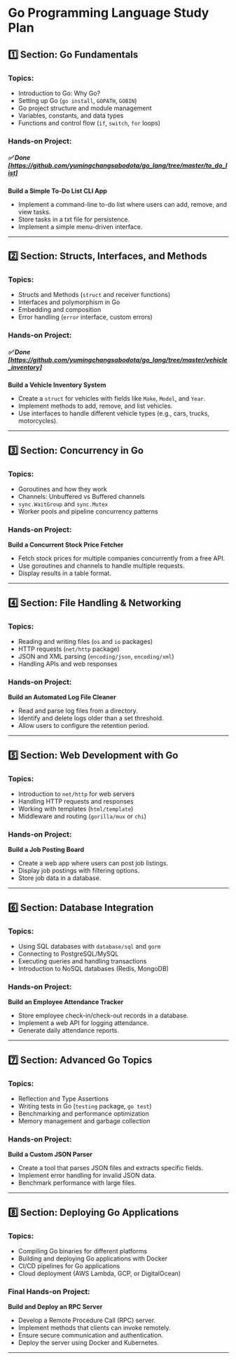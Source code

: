 # **Go Programming Language Study Plan**

## **1️⃣ Section: Go Fundamentals**
### **Topics:**
- Introduction to Go: Why Go?
- Setting up Go (`go install`, `GOPATH`, `GOBIN`)
- Go project structure and module management
- Variables, constants, and data types
- Functions and control flow (`if`, `switch`, `for` loops)


### **Hands-on Project:**
##### ✅ Done [https://github.com/yumingchangsabodota/go_lang/tree/master/to_do_list]
**Build a Simple To-Do List CLI App**
- Implement a command-line to-do list where users can add, remove, and view tasks.
- Store tasks in a txt file for persistence.
- Implement a simple menu-driven interface.

---

## **2️⃣ Section: Structs, Interfaces, and Methods**
### **Topics:**
- Structs and Methods (`struct` and receiver functions)
- Interfaces and polymorphism in Go
- Embedding and composition
- Error handling (`error` interface, custom errors)

### **Hands-on Project:**
##### ✅ Done [https://github.com/yumingchangsabodota/go_lang/tree/master/vehicle_inventory]
**Build a Vehicle Inventory System**
- Create a `struct` for vehicles with fields like `Make`, `Model`, and `Year`.
- Implement methods to add, remove, and list vehicles.
- Use interfaces to handle different vehicle types (e.g., cars, trucks, motorcycles).

---

## **3️⃣ Section: Concurrency in Go**
### **Topics:**
- Goroutines and how they work
- Channels: Unbuffered vs Buffered channels
- `sync.WaitGroup` and `sync.Mutex`
- Worker pools and pipeline concurrency patterns

### **Hands-on Project:**
**Build a Concurrent Stock Price Fetcher**
- Fetch stock prices for multiple companies concurrently from a free API.
- Use goroutines and channels to handle multiple requests.
- Display results in a table format.

---

## **4️⃣ Section: File Handling & Networking**
### **Topics:**
- Reading and writing files (`os` and `io` packages)
- HTTP requests (`net/http` package)
- JSON and XML parsing (`encoding/json`, `encoding/xml`)
- Handling APIs and web responses

### **Hands-on Project:**
**Build an Automated Log File Cleaner**
- Read and parse log files from a directory.
- Identify and delete logs older than a set threshold.
- Allow users to configure the retention period.

---

## **5️⃣ Section: Web Development with Go**
### **Topics:**
- Introduction to `net/http` for web servers
- Handling HTTP requests and responses
- Working with templates (`html/template`)
- Middleware and routing (`gorilla/mux` or `chi`)

### **Hands-on Project:**
**Build a Job Posting Board**
- Create a web app where users can post job listings.
- Display job postings with filtering options.
- Store job data in a database.

---

## **6️⃣ Section: Database Integration**
### **Topics:**
- Using SQL databases with `database/sql` and `gorm`
- Connecting to PostgreSQL/MySQL
- Executing queries and handling transactions
- Introduction to NoSQL databases (Redis, MongoDB)

### **Hands-on Project:**
**Build an Employee Attendance Tracker**
- Store employee check-in/check-out records in a database.
- Implement a web API for logging attendance.
- Generate daily attendance reports.

---

## **7️⃣ Section: Advanced Go Topics**
### **Topics:**
- Reflection and Type Assertions
- Writing tests in Go (`testing` package, `go test`)
- Benchmarking and performance optimization
- Memory management and garbage collection

### **Hands-on Project:**
**Build a Custom JSON Parser**
- Create a tool that parses JSON files and extracts specific fields.
- Implement error handling for invalid JSON data.
- Benchmark performance with large files.

---

## **8️⃣ Section: Deploying Go Applications**
### **Topics:**
- Compiling Go binaries for different platforms
- Building and deploying Go applications with Docker
- CI/CD pipelines for Go applications
- Cloud deployment (AWS Lambda, GCP, or DigitalOcean)

### **Final Hands-on Project:**
**Build and Deploy an RPC Server**
- Develop a Remote Procedure Call (RPC) server.
- Implement methods that clients can invoke remotely.
- Ensure secure communication and authentication.
- Deploy the server using Docker and Kubernetes.

---



